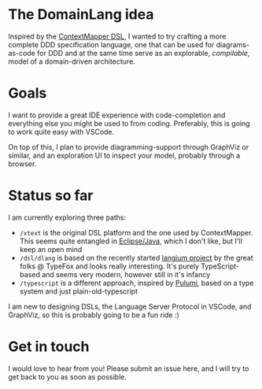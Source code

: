 # The DomainLang idea

Inspired by the [ContextMapper DSL](https://github.com/ContextMapper/context-mapper-dsl), I wanted to try crafting a more complete DDD specification language, one that can be used for diagrams-as-code for DDD and at the same time serve as an explorable, *compilable*, model of a domain-driven architecture.

# Goals

I want to provide a great IDE experience with code-completion and everything else you might be used to from coding. Preferably, this is going to work quite easy with VSCode.

On top of this, I plan to provide diagramming-support through GraphViz or similar, and an exploration UI to inspect your model, probably through a browser.

# Status so far

I am currently exploring three paths:
- `/xtext` is the original DSL platform and the one used by ContextMapper. This seems quite entangled in [Eclipse/Java](https://www.eclipse.org/Xtext/), which I don't like, but I'll keep an open mind
- `/dsl/dlang` is based on the recently started [langium project](https://github.com/langium/langium) by the great folks @ TypeFox and looks really interesting. It's purely TypeScript-based and seems very modern, however still in it's infancy
- `/typescript` is a different approach, inspired by [Pulumi](https://github.com/pulumi), based on a type system and just plain-old-typescript

I am new to designing DSLs, the Language Server Protocol in VSCode, and GraphViz, so this is probably going to be a fun ride :)

# Get in touch

I would love to hear from you! Please submit an issue here, and I will try to get back to you as soon as possible.

